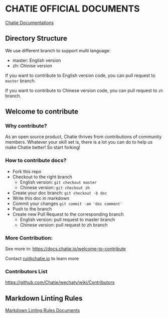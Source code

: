 # CHATIE OFFICIAL DOCUMENTS

[Chatie Documentations](https://docs.chatie.io)

## Directory Structure

We use different branch to support multi language:

- master: English version
- zh: Chinise version

If you want to contribute to English version code, you can pull request to `master` branch.

If you want to contribute to Chinese version code, you can pull request to `zh` branch.

## Welcome to contribute

### Why contribute?
As an open source product, Chatie thrives from contributions of community members. Whatever your skill set is, there is a lot you can do to help us make Chatie better! So start forking!

### How to contribute docs?
- Fork this repo
- Checkout to the right branch
    - English version: `git checkout master`
    - Chinese version: `git checkout zh`
- Create your doc branch: `git checkout -b doc`
- Write this doc in markdown
- Commit your changes `git commit -am 'doc comment'`
- Push to the branch
- Create new Pull Request to the corresponding branch
    - English version: pull request to master branch
    - Chinese version: pull request to zh branch

### More Contribution:

See more in: https://docs.chatie.io/welcome-to-contribute

Contact rui@chatie.io to learn more

### Contributors List
https://github.com/Chatie/wechaty/wiki/Contributors

## Markdown Linting Rules

[Markdown Linting Rules Documents](https://github.com/DavidAnson/markdownlint/blob/master/doc/Rules.md)
